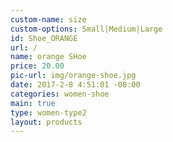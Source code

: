 ```yaml
---
custom-name: size
custom-options: Small|Medium|Large
id: Shoe_ORANGE
url: /
name: orange SHoe
price: 20.00
pic-url: img/orange-shoe.jpg
date: 2017-2-8 4:51:01 -08:00
categories: women-shoe
main: true
type: women-type2
layout: products
---
```

